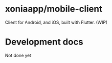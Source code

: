 # xoniaapp/mobile-client
Client for Android, and iOS, built with Flutter. (WIP)

# Development docs
Not done yet
